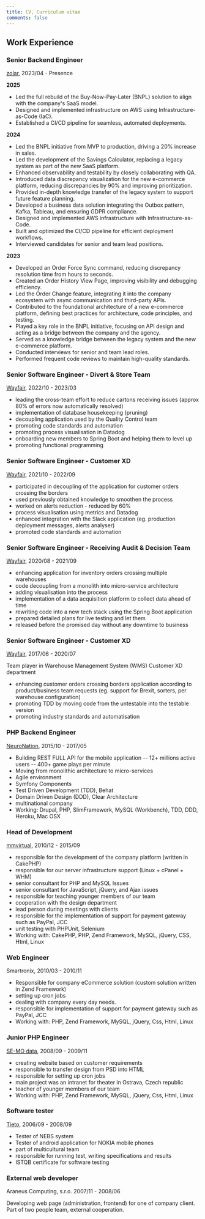 ```yaml
---
title: CV, Curriculum vitae
comments: false
---
```


## Work Experience

### Senior Backend Engineer
[zolar](http://zolar.de), 2023/04 - Presence


**2025**
- Led the full rebuild of the Buy-Now-Pay-Later (BNPL) solution to align with the company's SaaS model.
- Designed and implemented infrastructure on AWS using Infrastructure-as-Code (IaC).
- Established a CI/CD pipeline for seamless, automated deployments.

**2024**
- Led the BNPL initiative from MVP to production, driving a 20% increase in sales.
- Led the development of the Savings Calculator, replacing a legacy system as part of the new SaaS platform.
- Enhanced observability and testability by closely collaborating with QA.
- Introduced data discrepancy visualization for the new e-commerce platform, reducing discrepancies by 90% and improving prioritization.
- Provided in-depth knowledge transfer of the legacy system to support future feature planning.
- Developed a business data solution integrating the Outbox pattern, Kafka, Tableau, and ensuring GDPR compliance.
- Designed and implemented AWS infrastructure with Infrastructure-as-Code.
- Built and optimized the CI/CD pipeline for efficient deployment workflows.
- Interviewed candidates for senior and team lead positions.

**2023**
- Developed an Order Force Sync command, reducing discrepancy resolution time from hours to seconds.
- Created an Order History View Page, improving visibility and debugging efficiency.
- Led the Order Change feature, integrating it into the company ecosystem with async communication and third-party APIs.
- Contributed to the foundational architecture of a new e-commerce platform, defining best practices for architecture, code principles, and testing.
- Played a key role in the BNPL initiative, focusing on API design and acting as a bridge between the company and the agency.
- Served as a knowledge bridge between the legacy system and the new e-commerce platform.
- Conducted interviews for senior and team lead roles.
- Performed frequent code reviews to maintain high-quality standards.

### Senior Software Engineer - Divert & Store Team
[Wayfair](http://wayfair.de), 2022/10 - 2023/03

- leading the cross-team effort to reduce cartons receiving issues (approx 80% of errors now automatically resolved)
- implementation of database housekeeping (pruning)
- decoupling application used by the Quality Control team
- promoting code standards and automation
- promoting process visualisation in Datadog
- onboarding new members to Spring Boot and helping them to level up 
- promoting functional programming

### Senior Software Engineer - Customer XD
[Wayfair](http://wayfair.de), 2021/10 - 2022/09

- participated in decoupling of the application for customer orders crossing the borders
- used previously obtained knowledge to smoothen the process
- worked on alerts reduction - reduced by 60%
- process visualisation using metrics and Datadog
- enhanced integration with the Slack application (eg. production deployment messages,  alerts analyser)
- promoted code standards and automation


### Senior Software Engineer - Receiving Audit & Decision Team
[Wayfair](http://wayfair.de), 2020/08 - 2021/09

- enhancing application for inventory orders crossing multiple warehouses
- code decoupling from a monolith into micro-service architecture
- adding visualisation into the process
- implementation of a data acquisition platform to collect data ahead of time
- rewriting code into a new tech stack using the Spring Boot application
- prepared detailed plans for live testing and let them
- released before the promised day without any downtime to business

### Senior Software Engineer - Customer XD
[Wayfair](http://wayfair.de), 2017/06 - 2020/07

Team player in Warehouse Management System (WMS) Customer XD department
- enhancing customer orders crossing borders application according to product/business team requests (eg. support for Brexit, sorters, per warehouse configuration)
- promoting TDD by moving code from the untestable into the testable version
- promoting industry standards and automatisation

### PHP Backend Engineer
[NeuroNation](https://neuronation.com), 2015/10 - 2017/05

- Building REST FULL API for the mobile application
-- 12+ millions active users
-- 400+ game plays per minute 
- Moving from monolithic architecture to micro-services
- Agile environment 
- Symfony Components
- Test Driven Development (TDD), Behat
- Domain Driven Design (DDD), Clear Architecture
- multinational company
- Working: Drupal, PHP, SlimFramework, MySQL (Workbench), TDD, DDD, Heroku, Mac OSX

### Head of Development
[mmvirtual](http://virtualict.co.cy), 2010/12 - 2015/09

- responsible for the development of the company platform (written in CakePHP)
- responsible for our server infrastructure support (Linux + cPanel + WHM)
- senior consultant for PHP and MySQL Issues
- senior consultant for JavaScript, jQuery, and Ajax issues
- responsible for teaching younger members of our team
- cooperation with the design department
- lead person during meetings with clients
- responsible for the implementation of support for payment gateway such as PayPal, JCC
- unit testing with PHPUnit, Selenium
- Working with: CakePHP, PHP, Zend Framework, MySQL, jQuery, CSS, Html, Linux

### Web Engineer
Smartronix, 2010/03 - 2010/11

- Responsible for company eCommerce solution (custom solution written in Zend Framework)
- setting up cron jobs 
- dealing with company every day needs.
- responsible for implementation of support for payment gateway such as PayPal, JCC
- Working with: PHP, Zend Framework, MySQL, jQuery, Css, Html, Linux

### Junior PHP Engineer
[SE-MO data](https://semodata.cz/), 2008/09 - 2009/11

- creating website based on customer requirements
- responsible to transfer design from PSD into HTML
- responsible for setting up cron jobs 
- main project was an intranet for theater in Ostrava, Czech republic
- teacher of younger members of our team 
- Working with: PHP, Zend Framework, MySQL, jQuery, Css, Html, Linux

### Software tester
[Tieto](https://www.tietoevry.com/en/), 2006/09 - 2008/09

- Tester of NEBS system 
- Tester of android application for NOKIA mobile phones
- part of multicultural team
- responsible for running test, writing specifications and results
- ISTQB certificate for software testing

### External web developer
Araneus Computing, s.r.o. 2007/11 - 2008/06

Developing web page (administration, frontend) for one of company client. Part of two people team, external cooperation.
